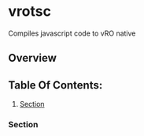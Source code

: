[//]: # (Remove Comments when you are done)
[//]: # (What is this?)
# vrotsc
Compiles javascript code to vRO native

[//]: # (What will you learn)
[//]: # (Optional)
## Overview

[//]: # (Internal navigation)
## Table Of Contents:
1. [Section](#section)

[//]: # (Fill As many of these as you need. Use h4 and further here, do not include h1s, h2s or h3s.)
### Section

[//]: # (Optional Section)
[//]: # (## Previous:)

[//]: # (Optional Section)
[//]: # (## Next:)
